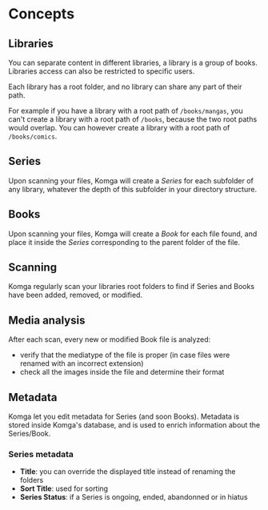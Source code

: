 # Concepts

## Libraries

You can separate content in different libraries, a library is a group of books. Libraries access can also be restricted to specific users.

Each library has a root folder, and no library can share any part of their path.

For example if you have a library with a root path of `/books/mangas`, you can't create a library with a root path of `/books`, because the two root paths would overlap. You can however create a library with a root path of `/books/comics`.

## Series

Upon scanning your files, Komga will create a _Series_ for each subfolder of any library, whatever the depth of this subfolder in your directory structure.

## Books

Upon scanning your files, Komga will create a _Book_ for each file found, and place it inside the _Series_ corresponding to the parent folder of the file.

## Scanning

Komga regularly scan your libraries root folders to find if Series and Books have been added, removed, or modified.

## Media analysis

After each scan, every new or modified Book file is analyzed:
- verify that the mediatype of the file is proper (in case files were renamed with an incorrect extension)
- check all the images inside the file and determine their format

## Metadata

Komga let you edit metadata for Series (and soon Books). Metadata is stored inside Komga's database, and is used to enrich information about the Series/Book.

### Series metadata

- **Title**: you can override the displayed title instead of renaming the folders
- **Sort Title**: used for sorting
- **Series Status**: if a Series is ongoing, ended, abandonned or in hiatus